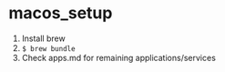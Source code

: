 # macos_setup

1. Install brew
2. `$ brew bundle`
3. Check apps.md for remaining applications/services

